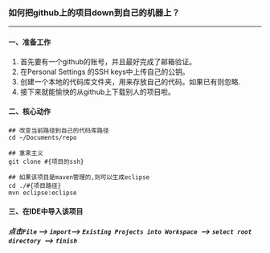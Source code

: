 ### 如何把github上的项目down到自己的机器上？

----

#### 一、准备工作
1. 首先要有一个github的账号，并且最好完成了邮箱验证。
2. 在Personal Settings 的SSH keys中上传自己的公钥。
3. 创建一个本地的代码库文件夹，用来存放自己的代码。如果已有则忽略. 
4. 接下来就能愉快的从github上下载别人的项目啦。


#### 二、核心动作
	
	## 改变当前路径到自己的代码库路径
	cd ~/Documents/repo

	## 拿来主义
	git clone #{项目的ssh}

	## 如果该项目是maven管理的,则可以生成eclipse
	cd ./#{项目路径}
	mvn eclipse:eclipse
	
	
#### 三、在IDE中导入该项目

##### 点击`File` --> `import`--> `Existing Projects into Workspace `--> `select root directory `--> `finish` 



